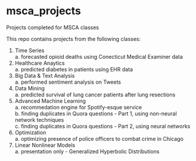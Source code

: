 # msca_projects
Projects completed for MSCA classes

This repo contains projects from the following classes:

1. Time Series <br />
      a. forecasted opioid deaths using Conecticut Medical Examiner data <br />
2. Healthcare Anaytics <br />
      a. predicted diabetes in patients using EHR data <br />
3. Big Data & Text Analysis <br />
      a. performed sentiment analysis on Tweets <br />
4. Data Mining <br />
      a. predicted survival of lung cancer patients after lung resections <br />
5. Advanced Machine Learning <br />
      a. recommedation engine for Spotify-esque service <br />
      b. finding duplicates in Quora questions - Part 1, using non-neural network techniques <br />
      c. finding duplicates in Quora questions - Part 2, using neural networks <br />
6. Optimization <br />
      a. optimizing presence of police officers to combat crime in Chicago <br />
7. Linear Nonlinear Models <br />
      a. presentation only - Generalized Hyperbolic Distributions 
